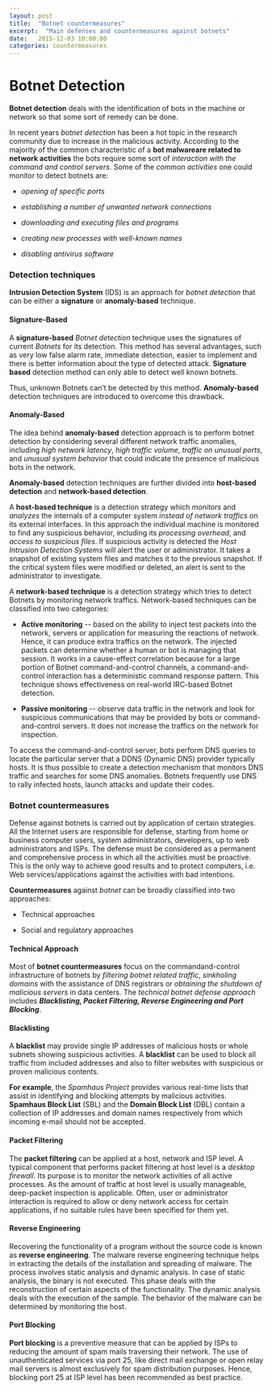 ```yaml
---
layout: post
title:  "Botnet countermeasures"
excerpt:  "Main defenses and countermeasures against botnets"
date:   2015-12-03 10:00:00
categories: countermeasures
---
```



Botnet Detection
===================


**Botnet detection** deals with the identification of bots in the machine or network so that some sort of remedy can be done. 

In recent years *botnet detection* has been a hot topic in the research community due to increase in the malicious activity. According to the majority of the common characteristic of a **bot malwareare related to network activities** the bots require some sort of *interaction with the command and control servers*. Some of the *common activities* one could monitor to detect botnets are:

- *opening of specific ports*

- *establishing a number of unwanted network connections*

- *downloading and executing files and programs*

- *creating new processes with well-known names*

- *disabling antivirus software*

### Detection techniques
**Intrusion Detection System** (IDS) is an approach for *botnet detection* that can be either a **signature** or **anomaly-based** technique. 

#### Signature-Based
A **signature-based** *Botnet detection* technique uses the signatures of current *Botnets* for its detection. This method has several advantages, such as very low false alarm rate, immediate detection, easier to implement and there is better information about the type of detected attack. **Signature based** detection method can only able to detect well known botnets. 

Thus, unknown Botnets can’t be detected by this method. **Anomaly-based** detection techniques are introduced to
overcome this drawback.

#### Anomaly-Based
The idea behind **anomaly-based** detection approach is to perform botnet detection by considering several different network traffic anomalies, including *high network latency*, *high traffic volume*, *traffic on unusual ports*, and *unusual system behavior* that could indicate the presence of malicious bots in the network. 

**Anomaly-based** detection techniques are further divided into **host-based detection** and **network-based detection**.

A **host-based technique** is a detection strategy which *monitors* and *analyzes* the internals of a computer system *instead of network traffics* on its external interfaces. In this approach the individual machine is monitored to find any suspicious behavior, including its *processing overhead*, and *access to suspicious files*. If suspicious activity is detected the *Host Intrusion Detection Systems* will alert the user or administrator. It takes a snapshot of existing system files and matches it to the previous snapshot. If the critical system files were modified or deleted, an alert is sent to the administrator to investigate.

A **network-based technique** is a detection strategy which tries to detect Botnets by monitoring network traffics. Network-based techniques can be classified into two categories: 

-  **Active monitoring** -- based on the ability to inject test packets into the network, servers or application for measuring the reactions of network. Hence, it can produce extra traffics on the network. The injected packets can determine whether a human or bot is managing that session. It works in a cause-effect correlation because for a large portion of Botnet command-and-control channels, a command-and-control interaction has a deterministic command response pattern. This technique shows effectiveness on real-world IRC-based Botnet detection.

-  **Passive monitoring** -- observe data traffic in the network and look for suspicious communications that may be provided by bots or command-and-control servers. It does not increase the traffics on the network for inspection.

To access the command-and-control server, bots perform DNS queries to locate the particular server that a DDNS (Dynamic DNS) provider typically hosts. It is thus possible to create a detection mechanism that monitors DNS traffic and searches for some DNS anomalies. Botnets frequently use DNS to rally infected hosts, launch attacks and update their codes.


### Botnet countermeasures

Defense against botnets is carried out by application of certain strategies. All the Internet users are responsible for defense, starting from home or business computer users, system administrators, developers, up to web administrators and ISPs. The defense must be considered as a permanent and comprehensive process in which all the activities must be proactive. This is the only way to achieve good results and to protect computers, i.e. Web services/applications against the activities with bad intentions. 

**Countermeasures** against *botnet* can be broadly classified into two approaches: 

- Technical approaches

- Social and regulatory approaches

#### Technical Approach

Most of **botnet countermeasures** focus on the commandand-control infrastructure of botnets by *filtering botnet related traffic*, *sinkholing domains* with the assistance of DNS registrars or *obtaining the shutdown of malicious servers* in data centers. The *technical botnet defense approach* includes __*Blacklisting, Packet Filtering, Reverse Engineering and Port Blocking*__.

#### Blacklisting
A **blacklist** may provide single IP addresses of malicious hosts or whole subnets showing suspicious activities. A **blacklist** can be used to block all traffic from included addresses and also to filter websites with suspicious or proven malicious contents. 

**For example**, the *Spamhaus Project* provides various real-time lists that assist in identifying and blocking attempts by malicious activities. **Spamhaus Block List** (SBL) and the **Domain Block List** (DBL) contain a collection of IP addresses and domain names respectively from which incoming e-mail should not be accepted.

#### Packet Filtering
The **packet filtering** can be applied at a host, network and ISP level. A typical component that performs packet filtering at host level is a *desktop firewall*. Its purpose is to monitor the network activities of all active processes. As the amount of traffic at host level is usually manageable, deep-packet inspection is applicable. Often, user or administrator interaction is required to allow or deny network access for certain applications, if no suitable rules have been specified for them yet.

#### Reverse Engineering
Recovering the functionality of a program without the source code is known as **reverse engineering**. The malware reverse engineering technique helps in extracting the details of the installation and spreading of malware. The process involves static analysis and dynamic analysis. In case of static analysis, the binary is not executed. This phase deals with the reconstruction of certain aspects of the functionality. The dynamic analysis deals with the execution of the sample. The behavior of the malware can be determined by monitoring the host.

#### Port Blocking
**Port blocking** is a preventive measure that can be applied by ISPs to reducing the amount of spam mails traversing their network. The use of unauthenticated services via port 25, like direct mail exchange or open relay mail servers is almost exclusively for spam distribution purposes. Hence, blocking port 25 at ISP level has been recommended as best practice.
